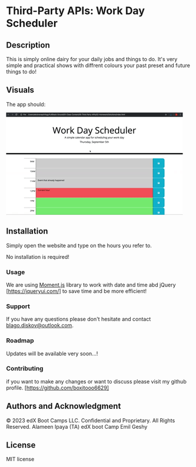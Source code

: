 # Third-Party APIs: Work Day Scheduler

## Description

This is simply online dairy for your daily jobs and things to do. It's very simple and practical shows with diffrent colours your past preset and future things to do!


## Visuals

The app should:

![A user clicks on slots on the color-coded calendar and edits the events.](./images/05-third-party-apis-homework-demo.gif)


## Installation

Simply open the website and type on the hours you refer to.

No installation is required!

### Usage

We are using [Moment.js](https://momentjs.com/) library to work with date and time abd jQuery [https://jqueryui.com/] to save time and be more efficient! 


### Support

If you have any questions please don't hesitate and contact blago.diskov@outlook.com.

### Roadmap

Updates will be available very soon...!

### Contributing

if you want to make any changes or want to discuss please visit my github profile. [https://github.com/boxitooo6629]

## Authors and Acknowledgment

© 2023 edX Boot Camps LLC. Confidential and Proprietary. All Rights Reserved.
Alameen Ipaya (TA) edX boot Camp
Emil Geshy

## License

MIT license
